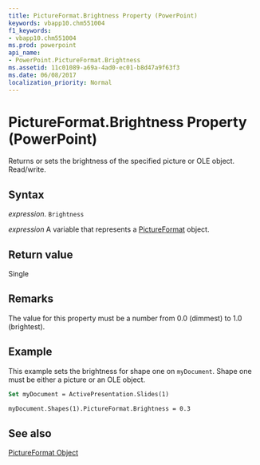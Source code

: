 ```yaml
---
title: PictureFormat.Brightness Property (PowerPoint)
keywords: vbapp10.chm551004
f1_keywords:
- vbapp10.chm551004
ms.prod: powerpoint
api_name:
- PowerPoint.PictureFormat.Brightness
ms.assetid: 11c01089-a69a-4ad0-ec01-b8d47a9f63f3
ms.date: 06/08/2017
localization_priority: Normal
---
```



# PictureFormat.Brightness Property (PowerPoint)

Returns or sets the brightness of the specified picture or OLE object. Read/write.


## Syntax

 _expression_. `Brightness`

 _expression_ A variable that represents a [PictureFormat](./PowerPoint.PictureFormat.md) object.


## Return value

Single


## Remarks

The value for this property must be a number from 0.0 (dimmest) to 1.0 (brightest). 


## Example

This example sets the brightness for shape one on  `myDocument`. Shape one must be either a picture or an OLE object.


```vb
Set myDocument = ActivePresentation.Slides(1)

myDocument.Shapes(1).PictureFormat.Brightness = 0.3
```


## See also


[PictureFormat Object](PowerPoint.PictureFormat.md)

